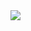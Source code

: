 <img src="https://capsule-render.vercel.app/api?type=wave&color=auto&height=300&section=header&text=capsule%20render&fontSize=90" />


